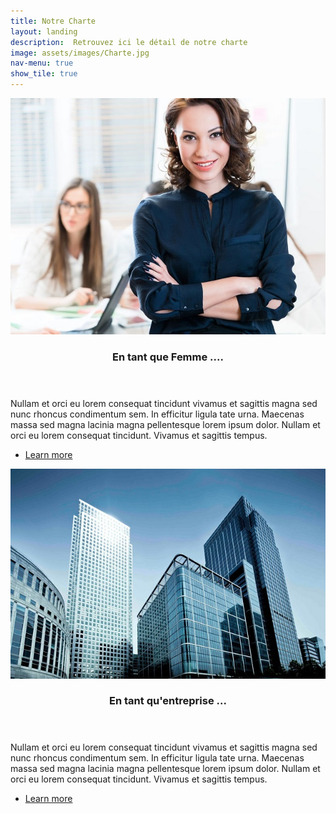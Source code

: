 ```yaml
---
title: Notre Charte
layout: landing
description:  Retrouvez ici le détail de notre charte
image: assets/images/Charte.jpg
nav-menu: true
show_tile: true
---
```


<!-- Main -->
<div id="main">

<!-- Two -->
<section id="two" class="spotlights">
	<section>
		<img src="assets/images/CharteFemme.jpg" alt="" data-position="center center" />
		<div class="content">
			<div class="inner">
				<header class="major">
					<h3>En tant que Femme ....</h3>
				</header>
				<p>Nullam et orci eu lorem consequat tincidunt vivamus et sagittis magna sed nunc rhoncus condimentum sem. In efficitur ligula tate urna. Maecenas massa sed magna lacinia magna pellentesque lorem ipsum dolor. Nullam et orci eu lorem consequat tincidunt. Vivamus et sagittis tempus.</p>
				<ul class="actions">
					<li><a href="Charte_adherente.html" class="button">Learn more</a></li>
				</ul>
			</div>
		</div>
	</section>
	<section>
		<img src="assets/images/CharteEntreprise.jpg" alt="" data-position="center center" />
		<div class="content">
			<div class="inner">
				<header class="major">
					<h3>En tant qu'entreprise ...</h3>
				</header>
				<p>Nullam et orci eu lorem consequat tincidunt vivamus et sagittis magna sed nunc rhoncus condimentum sem. In efficitur ligula tate urna. Maecenas massa sed magna lacinia magna pellentesque lorem ipsum dolor. Nullam et orci eu lorem consequat tincidunt. Vivamus et sagittis tempus.</p>
				<ul class="actions">
					<li><a href="charte_entreprise.html" class="button">Learn more</a></li>
				</ul>
			</div>
		</div>
	</section>
</section>
</div>